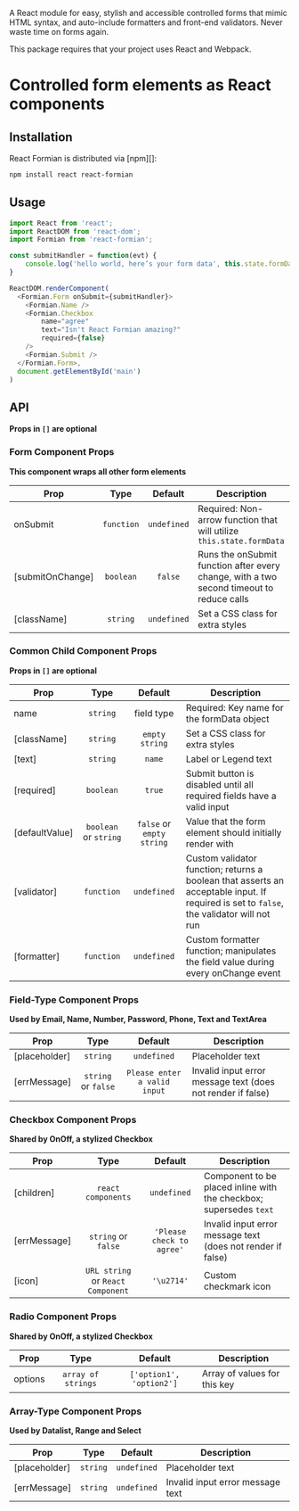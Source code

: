 A React module for easy, stylish and accessible controlled forms that mimic HTML syntax, and auto-include formatters and front-end validators. Never waste time on forms again.

This package requires that your project uses React and Webpack.

# Controlled form elements as React components

## Installation

React Formian is distributed via [npm][]:

```bash
npm install react react-formian
```

## Usage

```javascript
import React from 'react';
import ReactDOM from 'react-dom';
import Formian from 'react-formian';

const submitHandler = function(evt) {
	console.log('hello world, here’s your form data', this.state.formData)
}

ReactDOM.renderComponent(
  <Formian.Form onSubmit={submitHandler}>
	<Formian.Name />
	<Formian.Checkbox
		name="agree"
		text="Isn't React Formian amazing?"
		required={false}
	/>
	<Formian.Submit />
  </Formian.Form>,
  document.getElementById('main')
)
```

## API

**Props in `[]` are optional**

### Form Component Props

**This component wraps all other form elements**

|Prop       |Type    |Default    |Description                                 |
|-----------|:------:|:---------:|--------------------------------------------|
|onSubmit |`function`|`undefined`|Required: Non-arrow function that will utilize `this.state.formData` |
|[submitOnChange]|`boolean`|`false`|Runs the onSubmit function after every change, with a two second timeout to reduce calls |
|[className]|`string`|`undefined`|Set a CSS class for extra styles            |

### Common Child Component Props

**Props in `[]` are optional**

|Prop       |Type    |Default    |Description                                   |
|-----------|:------:|:---------:|--------------------------------------------  |
|name       |`string`|field type|Required: Key name for the formData object                                                                          |
|[className]|`string`|`empty string`|Set a CSS class for extra styles           |
|[text]     |`string`|`name`|Label or Legend text                               |
|[required]|`boolean`|`true`|Submit button is disabled until all required fields have a valid input                                                       |
|[defaultValue]|`boolean` or `string`|`false` or `empty string`|Value that the form element should initially render with                                                                            |
|[validator]|`function`|`undefined`|Custom validator function; returns a boolean that asserts an acceptable input. If required is set to `false`, the validator will not run                                                          |
|[formatter]|`function`|`undefined`|Custom formatter function; manipulates the field value during every onChange event                                         |


### Field-Type Component Props

**Used by Email, Name, Number, Password, Phone, Text and TextArea**

|Prop       |Type    |Default    |Description                                   |
|-----------|:------:|:---------:|--------------------------------------------  |
|[placeholder]|`string`|`undefined`|Placeholder text                            |
|[errMessage]|`string` or `false`|`Please enter a valid input`|Invalid input error message text (does not render if false)                                   |

### Checkbox Component Props

**Shared by OnOff, a stylized Checkbox**

|Prop       |Type    |Default    |Description                                   |
|-----------|:------:|:---------:|--------------------------------------------  |
|[children]|`react components`|`undefined`|Component to be placed inline with the checkbox; supersedes `text`                                                 |
|[errMessage]|`string` or `false`|`'Please check to agree'`|Invalid input error message text (does not render if false)                                         |
|[icon]|`URL string` or `React Component`|`'\u2714'`|Custom checkmark icon                                                                            |

### Radio Component Props

**Shared by OnOff, a stylized Checkbox**

|Prop       |Type    |Default    |Description                                   |
|-----------|:------:|:---------:|--------------------------------------------  |
|options|`array of strings`|`['option1', 'option2']`|Array of values for this key                  |

### Array-Type Component Props

**Used by Datalist, Range and Select**

|Prop       |Type    |Default    |Description                                   |
|-----------|:------:|:---------:|--------------------------------------------  |
|[placeholder]|`string`|`undefined`|Placeholder text                            |
|[errMessage]|`string`|`undefined`|Invalid input error message text             |

